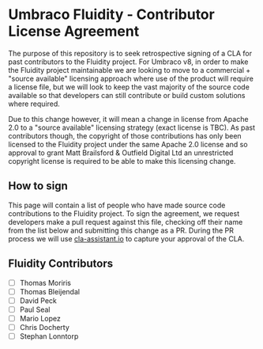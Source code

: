 # Umbraco Fluidity - Contributor License Agreement

The purpose of this repository is to seek retrospective signing of a CLA for past contributors to the Fluidity project. For Umbraco v8, in order to make the Fluidity project maintainable we are looking to move to a commercial + "source available" licensing approach where use of the product will require a license file, but we will look to keep the vast majority of the source code available so that developers can still contribute or build custom solutions where required.

Due to this change however, it will mean a change in license from Apache 2.0 to a "source available" licensing strategy (exact license is TBC). As past contributors though, the copyright of those contributions has only been licensed to the Fluidity project under the same Apache 2.0 license and so approval to grant Matt Brailsford & Outfield Digital Ltd an unrestricted copyright license is required to be able to make this licensing change.

## How to sign

This page will contain a list of people who have made source code contributions to the Fluidity project. To sign the agreement, we request developers make a pull request against this file, checking off their name from the list below and submitting this change as a PR. During the PR process we will use [cla-assistant.io](https://cla-assistant.io/) to capture your approval of the CLA. 

## Fluidity Contributors
- [ ] Thomas Moriris
- [ ] Thomas Bleijendal
- [ ] David Peck
- [ ] Paul Seal
- [ ] Mario Lopez
- [ ] Chris Docherty
- [ ] Stephan Lonntorp
